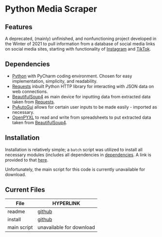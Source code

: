 # **Python Media Scraper**

## Features
A deprecated, (mainly) unfinished, and nonfunctioning project developed in the Winter of 2021 to pull information from a database of social media links on social media sites, starting with functionality of [Instagram] and [TikTok].

## Dependencies
- [Python] with PyCharm coding environment. Chosen for easy implementation, simplicity, and readability.
- [Requests] inbuilt Python HTTP library for interacting with JSON data on web connections.
- [BeautifulSoup4] as main device for inputting data from extracted data taken from [Requests].
- [PyAutoGui] allows for certain user inputs to be made easily - imported as necessary.
- [OpenPYXL] to read and write from spreadsheets to put extracted data taken from [BeautifulSoup4].

## Installation
Installation is relatively simple; a ```batch``` script was utilized to install all necessary modules (includes all dependencies in [dependencies](#dependencies). A link is provided to that [here](GHub_install).

Unfortunately, the main script for this code is currently unavailable for download.

## Current Files
| File | HYPERLINK |
| ---- | --------- |
| readme | [github][GHub_readme] | 
| install | [github][GHub_install] |
| main script | unavailable for download |

[//]: # (reference links)

[TikTok]: <https://tiktok.com>
[Instagram]: <https://instagram.com>
[Python]: <https://www.python.org/>
[BeautifulSoup4]: <https://beautiful-soup-4.readthedocs.io/en/latest/>
[PyAutoGui]: <https://pyautogui.readthedocs.io/en/latest/>
[OpenPYXL]: <https://openpyxl.readthedocs.io/en/stable/>
[Requests]: <https://pypi.org/project/requests/>
[GHub_readme]: <https://github.com/andrewleachtx/pymediascraper/blob/main/README.md>
[GHub_install]: <https://github.com/andrewleachtx/pymediascraper/blob/main/install.bat>
[GHub_pyscript]: <>
